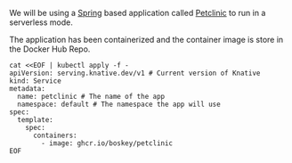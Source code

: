 We will be using a [Spring](https://spring.io/) based application called [Petclinic](https://github.com/spring-projects/spring-petclinic) to run in a serverless mode.

The application has been containerized and the container image is store in the Docker Hub Repo.

```execute
cat <<EOF | kubectl apply -f -
apiVersion: serving.knative.dev/v1 # Current version of Knative
kind: Service
metadata:
  name: petclinic # The name of the app
  namespace: default # The namespace the app will use
spec:
  template:
    spec:
      containers:
        - image: ghcr.io/boskey/petclinic
EOF
```
